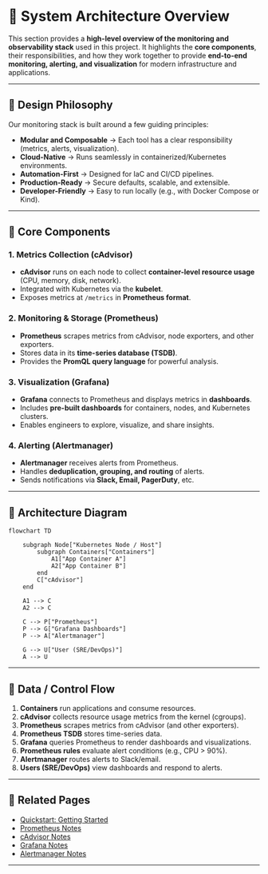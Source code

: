 # 🧱 System Architecture Overview

This section provides a **high-level overview of the monitoring and observability stack** used in this project. It highlights the **core components**, their responsibilities, and how they work together to provide **end-to-end monitoring, alerting, and visualization** for modern infrastructure and applications.

---

## 📐 Design Philosophy

Our monitoring stack is built around a few guiding principles:

* **Modular and Composable** → Each tool has a clear responsibility (metrics, alerts, visualization).
* **Cloud-Native** → Runs seamlessly in containerized/Kubernetes environments.
* **Automation-First** → Designed for IaC and CI/CD pipelines.
* **Production-Ready** → Secure defaults, scalable, and extensible.
* **Developer-Friendly** → Easy to run locally (e.g., with Docker Compose or Kind).

---

## 🧩 Core Components

### 1. Metrics Collection (cAdvisor)

* **cAdvisor** runs on each node to collect **container-level resource usage** (CPU, memory, disk, network).
* Integrated with Kubernetes via the **kubelet**.
* Exposes metrics at `/metrics` in **Prometheus format**.

### 2. Monitoring & Storage (Prometheus)

* **Prometheus** scrapes metrics from cAdvisor, node exporters, and other exporters.
* Stores data in its **time-series database (TSDB)**.
* Provides the **PromQL query language** for powerful analysis.

### 3. Visualization (Grafana)

* **Grafana** connects to Prometheus and displays metrics in **dashboards**.
* Includes **pre-built dashboards** for containers, nodes, and Kubernetes clusters.
* Enables engineers to explore, visualize, and share insights.

### 4. Alerting (Alertmanager)

* **Alertmanager** receives alerts from Prometheus.
* Handles **deduplication, grouping, and routing** of alerts.
* Sends notifications via **Slack, Email, PagerDuty**, etc.

---

## 🔀 Architecture Diagram

```mermaid
flowchart TD

    subgraph Node["Kubernetes Node / Host"]
        subgraph Containers["Containers"]
            A1["App Container A"]
            A2["App Container B"]
        end
        C["cAdvisor"]
    end

    A1 --> C
    A2 --> C

    C --> P["Prometheus"]
    P --> G["Grafana Dashboards"]
    P --> A["Alertmanager"]

    G --> U["User (SRE/DevOps)"]
    A --> U
```

---

## 🔄 Data / Control Flow

1. **Containers** run applications and consume resources.
2. **cAdvisor** collects resource usage metrics from the kernel (cgroups).
3. **Prometheus** scrapes metrics from cAdvisor (and other exporters).
4. **Prometheus TSDB** stores time-series data.
5. **Grafana** queries Prometheus to render dashboards and visualizations.
6. **Prometheus rules** evaluate alert conditions (e.g., CPU > 90%).
7. **Alertmanager** routes alerts to Slack/email.
8. **Users (SRE/DevOps)** view dashboards and respond to alerts.

---

## 🧭 Related Pages

* [Quickstart: Getting Started](../0-quickstart/1-getting-started.md)
* [Prometheus Notes](../2-project/prometheus.md)
* [cAdvisor Notes](../2-project/cadvisor.md)
* [Grafana Notes](../2-project/grafana.md)
* [Alertmanager Notes](../2-project/alertmanager.md)

---
